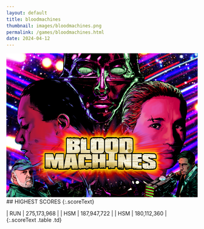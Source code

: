 ```yaml
---
layout: default
title: bloodmachines
thumbnail: images/bloodmachines.png
permalink: /games/bloodmachines.html
date: 2024-04-12
---
```


<img src="../images/bloodmachines.png" class="gameThumbnail img-fluid mx-auto align-middle">
## HIGHEST SCORES
{:.scoreText}

| RUN | 275,173,968 | 
| HSM | 187,947,722 | 
| HSM | 180,112,360 | 
{:.scoreText .table .td}
